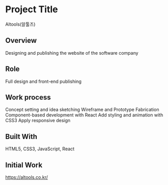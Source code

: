 # Project Title
  Altools(알툴즈)

## Overview
  Designing and publishing the website of the software company

## Role
  Full design and front-end publishing

## Work process
  Concept setting and idea sketching
  Wireframe and Prototype Fabrication
  Component-based development with React
  Add styling and animation with CSS3
  Apply responsive design

## Built With
  HTML5, CSS3, JavaScript, React

## Initial Work
  https://altools.co.kr/
